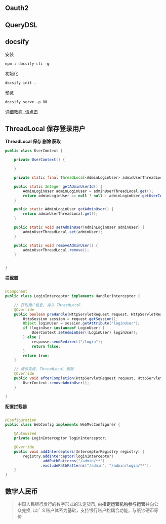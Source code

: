 
## Oauth2

## QueryDSL

## docsify

安装

```shell
npm i docsify-cli -g
```

初始化

```shell
docsify init .
```

预览

```shell
docsify serve -p 80
```

[详细教程, 请点击](https://blog.csdn.net/liyou123456789/article/details/124504727)

## ThreadLocal 保存登录用户

**ThreadLocal 保存 删除 获取**

```java
public class UserContext {

    private UserContext() {

    }

    private static final ThreadLocal<AdminLoginUser> adminUserThreadLocal = new ThreadLocal<AdminLoginUser>();

    public static Integer getAdminUserId() {
        AdminLoginUser adminLoginUser = adminUserThreadLocal.get();
        return adminLoginUser == null ? null : adminLoginUser.getUserId();
    }

    public static AdminLoginUser getAdminUser() {
        return adminUserThreadLocal.get();
    }

    public static void setAdminUser(AdminLoginUser adminUser) {
        adminUserThreadLocal.set(adminUser);
    }

    public static void removeAdminUser() {
        adminUserThreadLocal.remove();
    }


}
```

**拦截器**

```java

@Component
public class LoginInterceptor implements HandlerInterceptor {

    // 获取用户信息, 存入 ThreadLocal
    @Override
    public boolean preHandle(HttpServletRequest request, HttpServletResponse response, Object handler) throws Exception {
        HttpSession session = request.getSession();
        Object loginUser = session.getAttribute("loginUser");
        if (loginUser instanceof LoginUser) {
            UserContext.setAdminUser((LoginUser) loginUser);
        } else {
            response.sendRedirect("/login");
            return false;
        }
        return true;
    }

    // 请求完成, ThreadLocal 删除
    @Override
    public void afterCompletion(HttpServletRequest request, HttpServletResponse response, Object handler, Exception ex) throws Exception {
        UserContext.removeAdminUser();
    }

}
```

**配置拦截器**

```java

@Configuration
public class WebConfig implements WebMvcConfigurer {

    @Autowired
    private LoginInterceptor loginInterceptor;

    @Override
    public void addInterceptors(InterceptorRegistry registry) {
        registry.addInterceptor(loginInterceptor)
                .addPathPatterns("/admin/**")
                .excludePathPatterns("/admin", "/admin/login/**");
    }
}
```

## 数字人民币

> 中国人民银行发行的数字形式的法定货币, 由**指定运营机构参与运营**并向公众兑换, 以广义账户体系为基础，支持银行账户松耦合功能，与纸钞硬币等价

